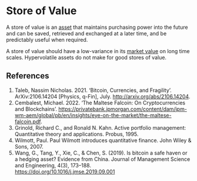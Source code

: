 # Store of Value
A store of value is an [asset](../concepts/assets.md) that maintains purchasing power into the future and can be saved, retrieved and exchanged at a later time, and be predictably useful when required.

A store of value should have a low-variance in its [market value](../concepts/market-value.md) on long time scales. Hypervolatile assets do not make for good stores of value.

## References
1. Taleb, Nassim Nicholas. 2021. ‘Bitcoin, Currencies, and Fragility’. ArXiv:2106.14204 [Physics, q-Fin], July. http://arxiv.org/abs/2106.14204.
1. Cembalest, Michael. 2022. ‘The Maltese Falcoin: On Cryptocurrencies and Blockchains’. https://privatebank.jpmorgan.com/content/dam/jpm-wm-aem/global/pb/en/insights/eye-on-the-market/the-maltese-falcoin.pdf.
1. Grinold, Richard C., and Ronald N. Kahn. Active portfolio management: Quantitative theory and applications. Probus, 1995.
1. Wilmott, Paul. Paul Wilmott introduces quantitative finance. John Wiley & Sons, 2007.
1. Wang, G., Tang, Y., Xie, C., & Chen, S. (2019). Is bitcoin a safe haven or a hedging asset? Evidence from China. Journal of Management Science and Engineering, 4(3), 173–188. https://doi.org/10.1016/j.jmse.2019.09.001
